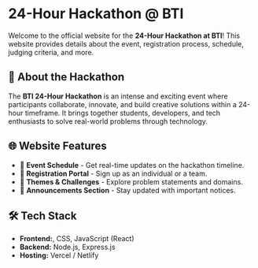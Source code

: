 # 24-Hour Hackathon @ BTI

Welcome to the official website for the **24-Hour Hackathon at BTI**! This website provides details about the event, registration process, schedule, judging criteria, and more.
                                                                          
## 🚀 About the Hackathon
The **BTI 24-Hour Hackathon** is an intense and exciting event where participants collaborate, innovate, and build creative solutions within a 24-hour timeframe. It brings together students, developers, and tech enthusiasts to solve real-world problems through technology.

## 🌐 Website Features
- 📅 **Event Schedule** - Get real-time updates on the hackathon timeline.
- 📝 **Registration Portal** - Sign up as an individual or a team.
- 🎯 **Themes & Challenges** - Explore problem statements and domains.
- 📢 **Announcements Section** - Stay updated with important notices.

## 🛠️ Tech Stack
- **Frontend:**, CSS, JavaScript (React)
- **Backend:** Node.js, Express.js
- **Hosting:** Vercel / Netlify

